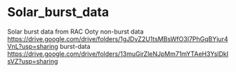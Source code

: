 # Solar_burst_data
Solar burst data from RAC Ooty
non-burst data
https://drive.google.com/drive/folders/1gJDvZ2U1tsMBsWfO3I7PhGqBYjur4VnL?usp=sharing
burst-data
https://drive.google.com/drive/folders/13muGirZleNJpMm71mYTAeH3YslDkIsVZ?usp=sharing
